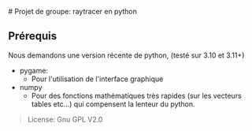 
# Projet de groupe: raytracer en python

## Prérequis 
Nous demandons une version récente de python, (testé sur 3.10 et 3.11+)
- pygame:
    - Pour l'utilisation de l'interface graphique
- numpy  
    - Pour des fonctions mathématiques très rapides (sur les vecteurs tables etc...) qui compensent la lenteur du python.
> License: Gnu GPL V2.0
